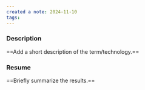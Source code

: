```yaml
---
created a note: 2024-11-10
tags:
---
```

### Description
==Add a short description of the term/technology.==

### Resume
==Briefly summarize the results.==